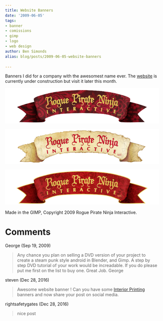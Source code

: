 ```yaml
---
title: Website Banners
date: '2009-06-05'
tags:
- banner
- comissions
- gimp
- logo
- web design
author: Ben Simonds
alias: blog/posts/2009-06-05-website-banners

---
```


Banners I did for a company with the awesomest name ever. The [website](http://www.roguepirateninja.com/) is currently under construction but visit it later this month.

![Banner_emo ><](/images/old/banner_emo.png)

![Banner3_map ><](/images/old/banner3_map.png)

![Banner_RedPattern_2 ><](/images/old/banner_redpattern_2.png)

Made in the GIMP, Copyright 2009 Rogue Pirate Ninja Interactive.


# Comments


George (Sep 19, 2009)
> Any chance you plan on selling a DVD version of your project to create a steam punk style android in Blender, and Gimp.
> A step by step DVD tutorial of your work would be increadable.
> If you do please put me first on the list to buy one.
> Great Job.
> George

steven (Dec 28, 2016)
> Awesome website banner ! Can you have some <a href="https://edinburghbanners.co.uk/product/roll-up-banner-stand" rel="nofollow">Interior Printing</a> banners  and  now share your post on social media.

rightsafetygates (Dec 28, 2016)
> nice post
